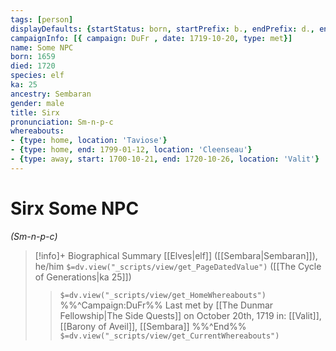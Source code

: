 ```yaml
---
tags: [person]
displayDefaults: {startStatus: born, startPrefix: b., endPrefix: d., endStatus: died}
campaignInfo: [{ campaign: DuFr , date: 1719-10-20, type: met}]
name: Some NPC
born: 1659
died: 1720
species: elf
ka: 25
ancestry: Sembaran
gender: male
title: Sirx
pronunciation: Sm-n-p-c
whereabouts:
- {type: home, location: 'Taviose'}
- {type: home, end: 1799-01-12, location: 'Cleenseau'}
- {type: away, start: 1700-10-21, end: 1720-10-26, location: 'Valit'}
---
```

# Sirx Some NPC
*(Sm-n-p-c)*
>[!info]+ Biographical Summary
>[[Elves|elf]]  ([[Sembara|Sembaran]]), he/him
>`$=dv.view("_scripts/view/get_PageDatedValue")` ([[The Cycle of Generations|ka 25]])
>> `$=dv.view("_scripts/view/get_HomeWhereabouts")`
>>%%^Campaign:DuFr%% Last met by [[The Dunmar Fellowship|The Side Quests]] on October 20th, 1719 in: [[Valit]], [[Barony of Aveil]], [[Sembara]] %%^End%%
>> `$=dv.view("_scripts/view/get_CurrentWhereabouts")`

